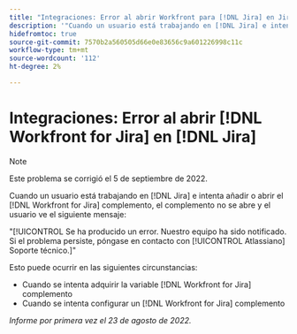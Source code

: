 ```yaml
---
title: "Integraciones: Error al abrir Workfront para [!DNL Jira] en Jira"
description: '"Cuando un usuario está trabajando en [!DNL Jira] e intenta añadir o abrir el [!DNL Workfront for Jira] complemento, el complemento no se abre y el usuario ve un mensaje de error".'
hidefromtoc: true
source-git-commit: 7570b2a560505d66e0e83656c9a601226998c11c
workflow-type: tm+mt
source-wordcount: '112'
ht-degree: 2%

---
```



# Integraciones: Error al abrir [!DNL Workfront for Jira] en [!DNL Jira]

<!--Becky recheck DNL-->

>[!NOTE]
>
>Este problema se corrigió el 5 de septiembre de 2022.

Cuando un usuario está trabajando en [!DNL Jira] e intenta añadir o abrir el [!DNL Workfront for Jira] complemento, el complemento no se abre y el usuario ve el siguiente mensaje:

&quot;[!UICONTROL Se ha producido un error. Nuestro equipo ha sido notificado. Si el problema persiste, póngase en contacto con [!UICONTROL Atlassiano] Soporte técnico.]&quot;

Esto puede ocurrir en las siguientes circunstancias:

* Cuando se intenta adquirir la variable [!DNL Workfront for Jira] complemento
* Cuando se intenta configurar un [!DNL Workfront for Jira] complemento

_Informe por primera vez el 23 de agosto de 2022._

